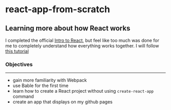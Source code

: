# react-app-from-scratch
## Learning more about how React works

I completed the official [Intro to React](https://reactjs.org/tutorial/tutorial.html), but feel like too much was done for me to completely understand how everything works together. 
I will follow [this tutorial](https://medium.com/@JedaiSaboteur/creating-a-react-app-from-scratch-f3c693b84658)


### Objectives
---
- gain more familiarity with Webpack
- use Bable for the first time
- learn how to create a React project without using `create-react-app` command
- create an app that displays on my github pages 



